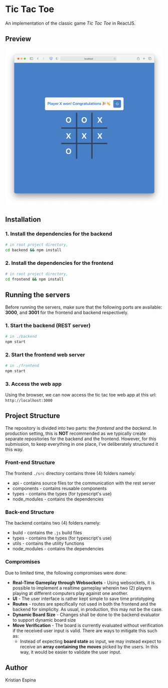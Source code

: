 # Tic Tac Toe

An implementation of the classic game _Tic Tac Toe_ in ReactJS.

## Preview

![Preview](docs/screenshot.png "Preview")

## Installation

### 1. Install the dependencies for the backend

```bash
# in root project directory,
cd backend && npm install
```

### 2. Install the dependencies for the frontend

```bash
# in root project directory,
cd frontend && npm install
```

## Running the servers

Before running the servers, make sure that the following ports are available: **3000**, and **3001** for the frontend and backend respectively.

### 1. Start the backend (REST server)

```bash
# in ./backend
npm start
```

### 2. Start the frontend web server

```bash
# in ./frontend
npm start
```

### 3. Access the web app

Using the browser, we can now access the tic tac toe web app at this url: `http://localhost:3000`

## Project Structure

The repository is divided into two parts: the _frontend_ and the _backend_. In production setting, this is **NOT** recommended as we typically create separate repositories for the backend and the frontend. However, for this submission, to keep everything in one place, I've deliberately structured it this way.

### Front-end Structure

The frontend `./src` directory contains three (4) folders namely:

- api - contains source files tor the communication with the rest server
- components - contains reusable components
- types - contains the types (for typescript's use)
- node_modules - contains the dependencies

### Back-end Structure

The backend contains two (4) folders namely:

- build - contains the `.js` build files
- types - contains the types (for typescript's use)
- utils - contains the utility functions
- node_modules - contains the dependencies

### Compromises

Due to limited time, the following compromises were done:

- **Real-Time Gameplay through Websockets** - Using websockets, it is possible to implement a realtime gameplay wherein two (2) players playing at different computers play against one another.
- **UI** - The user interface is rather kept simple to save time prototyping
- **Routes** - routes are specifically not used in both the frontend and the backend for simplicity. As usual, in production, this may not be the case.
- **Dynamic Board Size** - Changes shall be done to the backend evaluator to support dynamic board size
- **Move Verification** - The board is currently evaluated without verification if the received user input is valid. There are ways to mitigate this such as:
  - Instead of expecting **board state** as input, we may instead expect to receive an **array containing the moves** picked by the users. In this way, it would be easier to validate the user input.

## Author

Kristian Espina
